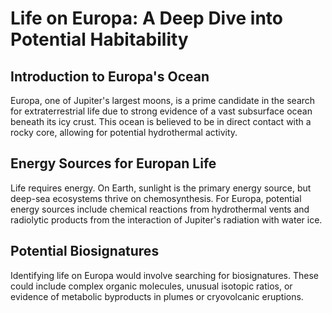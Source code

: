 # Life on Europa: A Deep Dive into Potential Habitability

## Introduction to Europa's Ocean
Europa, one of Jupiter's largest moons, is a prime candidate in the search for extraterrestrial life due to strong evidence of a vast subsurface ocean beneath its icy crust. This ocean is believed to be in direct contact with a rocky core, allowing for potential hydrothermal activity.

## Energy Sources for Europan Life
Life requires energy. On Earth, sunlight is the primary energy source, but deep-sea ecosystems thrive on chemosynthesis. For Europa, potential energy sources include chemical reactions from hydrothermal vents and radiolytic products from the interaction of Jupiter's radiation with water ice.

## Potential Biosignatures
Identifying life on Europa would involve searching for biosignatures. These could include complex organic molecules, unusual isotopic ratios, or evidence of metabolic byproducts in plumes or cryovolcanic eruptions.